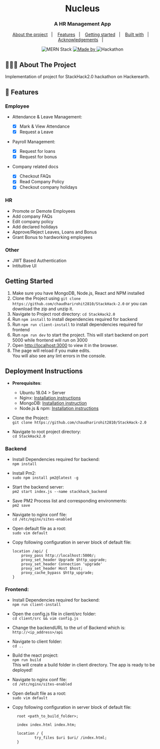   <h1 align="center">Nucleus</h1>

  <h3 align="center">
    A HR Management App
  </h3>

  <p align="center">
  <a href="#-about-the-project">About the project</a>&nbsp;&nbsp;&nbsp;|&nbsp;&nbsp;&nbsp;
  <a href="#-features">Features</a>&nbsp;&nbsp;&nbsp;|&nbsp;&nbsp;&nbsp;
  <a href="#-getting-started">Getting started</a>&nbsp;&nbsp;&nbsp;|&nbsp;&nbsp;&nbsp;
  <a href="#-built-with">Built with</a>&nbsp;&nbsp;&nbsp;|&nbsp;&nbsp;&nbsp;
  <a href="#-acknowledgements">Acknowledgements</a>&nbsp;&nbsp;&nbsp;|&nbsp;&nbsp;&nbsp;
</p>

<p align="center">
  <img alt="MERN Stack" src="https://img.shields.io/badge/TechStack-MERN-brightgreen">

  <a href="#">
    <img alt="Made by" src="https://img.shields.io/badge/Authors-Rohit%20Chaudhari%20%26%20Viraj%20Jadhav-orange">
  </a>

  <img alt="Hackathon" src="https://img.shields.io/badge/Hackathon-StackHack2.0-9cf">
</p>

## 👨🏻‍💻 About The Project

Implementation of project for StackHack2.0 hackathon on Hackerearth.

## 🌟 Features

### Employee

-   Attendance & Leave Management:

    -   [x] Mark & View Attendance
    -   [x] Request a Leave

-   Payroll Management:

    -   [x] Request for loans
    -   [x] Request for bonus

-   Company related docs
    -   [x] Checkout FAQs
    -   [x] Read Company Policy
    -   [x] Checkout company holidays

### HR

-   Promote or Demote Employees
-   Add company FAQs
-   Edit company policy
-   Add declared holidays
-   Approve/Reject Leaves, Loans and Bonus
-   Grant Bonus to hardworking employees

### Other

-   JWT Based Authentication
-   Intituitive UI

## Getting Started

1. Make sure you have MongoDB, Node.js, React and NPM installed
2. Clone the Project using `git clone https://github.com/chaudharirohit2810/StackHack-2.0` or you can download the zip and unzip it.
3. Navigate to Project root directory: `cd StackHack2.0`
4. Run `npm install` to install dependencies required for backend
5. Run `npm run client-install` to install dependencies required for frontend
6. Run `npm run dev` to start the project. This will start backend on port 5000 while frontend will run on 3000
7. Open [http://localhost:3000](http://localhost:3000) to view it in the browser.
8. The page will reload if you make edits.\
   You will also see any lint errors in the console.

## Deployment Instructions

-   **Prerequisites**:

    -   Ubuntu 18.04 > Server
    -   Nginx: [Installation instructions](https://www.digitalocean.com/community/tutorials/how-to-install-nginx-on-ubuntu-18-04)
    -   MongoDB: [Installation instruction](https://docs.mongodb.com/manual/tutorial/install-mongodb-on-ubuntu/)
    -   Node.js & npm: [Installation instructions](https://www.digitalocean.com/community/tutorials/how-to-install-node-js-on-ubuntu-18-04)

-   Clone the Project:\
    `git clone https://github.com/chaudharirohit2810/StackHack-2.0`

-   Navigate to root project directory:\
    `cd StackHack2.0`

### Backend

-   Install Dependencies required for backend:\
    `npm install`
-   Install Pm2:\
    `sudo npm install pm2@latest -g`
-   Start the backend server:\
    `pm2 start index.js --name stackhack_backend`
-   Save PM2 Process list and corresponding environments:\
    `pm2 save`
-   Navigate to nginx conf file:\
    `cd /etc/nginx/sites-enabled`
-   Open default file as a root:\
    `sudo vim default`
-   Copy following configuration in server block of default file:

    ```
    location /api/ {
        proxy_pass http://localhost:5000/;
        proxy_set_header Upgrade $http_upgrade;
        proxy_set_header Connection 'upgrade'
        proxy_set_header Host $host;
        proxy_cache_bypass $http_upgrade;
    }
    ```

### Frontend:

-   Install Dependencies required for backend:\
    `npm run client-install`
-   Open the config.js file in client/src folder:\
    `cd client/src && vim config.js`
-   Change the backendURL to the url of Backend which is:\
    `http://<ip_address>/api`
-   Navigate to client folder:\
    `cd ..`
-   Build the react project:\
    `npm run build`\
    This will create a build folder in client directory. The app is ready to be deployed!
-   Navigate to nginx conf file:\
    `cd /etc/nginx/sites-enabled`
-   Open default file as a root:\
    `sudo vim default`
-   Copy following configuration in server block of default file:

    ```
      root <path_to_build_folder>;

      index index.html index.htm;

      location / {
              try_files $uri $uri/ /index.html;
      }
    ```
